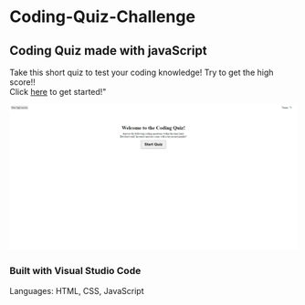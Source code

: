 # Coding-Quiz-Challenge


## Coding Quiz made with javaScript

Take this short quiz to test your coding knowledge! Try to get the high score!! </br>
Click <a href ="https://napo-100.github.io/Coding-Quiz-Challenge/index.html">here</a> to get started!"

<img src="assets\images\screencapture-napo-100-github-io-Coding-Quiz-Challenge-index-html-2020-08-30-10_56_56.png">



### Built with Visual Studio Code
Languages: HTML, CSS, JavaScript
